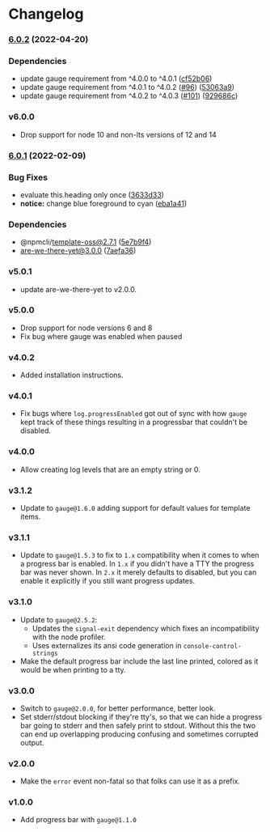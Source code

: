 # Changelog

### [6.0.2](https://github.com/npm/npmlog/compare/v6.0.1...v6.0.2) (2022-04-20)


### Dependencies

* update gauge requirement from ^4.0.0 to ^4.0.1 ([cf52b06](https://github.com/npm/npmlog/commit/cf52b06b3221d0d1081c8e5c4162b7f2a9c3549d))
* update gauge requirement from ^4.0.1 to ^4.0.2 ([#96](https://github.com/npm/npmlog/issues/96)) ([53063a9](https://github.com/npm/npmlog/commit/53063a97a3fe2c582c50ccd23b3e3f3a5c633964))
* update gauge requirement from ^4.0.2 to ^4.0.3 ([#101](https://github.com/npm/npmlog/issues/101)) ([929686c](https://github.com/npm/npmlog/commit/929686cf3d91885218380cbec915ecdc6991842d))

### v6.0.0

* Drop support for node 10 and non-lts versions of 12 and 14

### [6.0.1](https://www.github.com/npm/npmlog/compare/v6.0.0...v6.0.1) (2022-02-09)


### Bug Fixes

* evaluate this.heading only once ([3633d33](https://www.github.com/npm/npmlog/commit/3633d3395574fc87d734e31e40f4b19eaa3045c3))
* **notice:** change blue foreground to cyan ([eba1a41](https://www.github.com/npm/npmlog/commit/eba1a413c84bf31d6d0eb2cd3b9254debb07e0fb))


### Dependencies

* @npmcli/template-oss@2.7.1 ([5e7b9f4](https://www.github.com/npm/npmlog/commit/5e7b9f42b5c6b2b32613f5164a4524cc71eeb46f))
* are-we-there-yet@3.0.0 ([7aefa36](https://www.github.com/npm/npmlog/commit/7aefa36320a4265f2825f34db29f129f5927f41b))

### v5.0.1

* update are-we-there-yet to v2.0.0.

### v5.0.0

* Drop support for node versions 6 and 8
* Fix bug where gauge was enabled when paused

### v4.0.2

* Added installation instructions.

### v4.0.1

* Fix bugs where `log.progressEnabled` got out of sync with how `gauge` kept
  track of these things resulting in a progressbar that couldn't be disabled.

### v4.0.0

* Allow creating log levels that are an empty string or 0.

### v3.1.2

* Update to `gauge@1.6.0` adding support for default values for template
  items.

### v3.1.1

* Update to `gauge@1.5.3` to fix to `1.x` compatibility when it comes to
  when a progress bar is enabled.  In `1.x` if you didn't have a TTY the
  progress bar was never shown.  In `2.x` it merely defaults to disabled,
  but you can enable it explicitly if you still want progress updates.

### v3.1.0

* Update to `gauge@2.5.2`:
  * Updates the `signal-exit` dependency which fixes an incompatibility with
    the node profiler.
  * Uses externalizes its ansi code generation in `console-control-strings`
* Make the default progress bar include the last line printed, colored as it
  would be when printing to a tty.

### v3.0.0

* Switch to `gauge@2.0.0`, for better performance, better look.
* Set stderr/stdout blocking if they're tty's, so that we can hide a
  progress bar going to stderr and then safely print to stdout.  Without
  this the two can end up overlapping producing confusing and sometimes
  corrupted output.

### v2.0.0

* Make the `error` event non-fatal so that folks can use it as a prefix.

### v1.0.0

* Add progress bar with `gauge@1.1.0`
